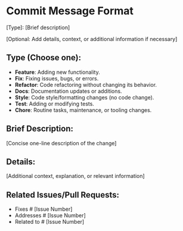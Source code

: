 # Commit Message Format

[Type]: [Brief description]

[Optional: Add details, context, or additional information if necessary]

## Type (Choose one):

- **Feature**: Adding new functionality.
- **Fix**: Fixing issues, bugs, or errors.
- **Refactor**: Code refactoring without changing its behavior.
- **Docs**: Documentation updates or additions.
- **Style**: Code style/formatting changes (no code change).
- **Test**: Adding or modifying tests.
- **Chore**: Routine tasks, maintenance, or tooling changes.

## Brief Description:

[Concise one-line description of the change]

## Details:

[Additional context, explanation, or relevant information]

## Related Issues/Pull Requests:

- Fixes # [Issue Number]
- Addresses # [Issue Number]
- Related to # [Issue Number]
